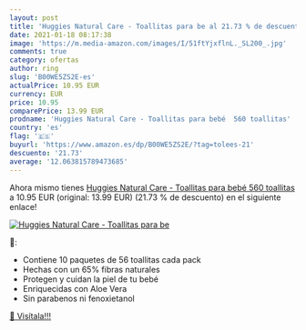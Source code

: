 ```yaml
---
layout: post
title: 'Huggies Natural Care - Toallitas para be al 21.73 % de descuento'
date: 2021-01-18 08:17:38
image: 'https://m.media-amazon.com/images/I/51ftYjxflnL._SL200_.jpg'
comments: true
category: ofertas
author: ring
slug: 'B00WE5ZS2E-es'
actualPrice: 10.95 EUR
currency: EUR
price: 10.95
comparePrice: 13.99 EUR
prodname: 'Huggies Natural Care - Toallitas para bebé  560 toallitas'
country: 'es'
flag: '🇪🇸'
buyurl: 'https://www.amazon.es/dp/B00WE5ZS2E/?tag=tolees-21'
descuento: '21.73'
average: '12.063815789473685'
---
```


Ahora mismo tienes [Huggies Natural Care - Toallitas para bebé  560 toallitas](https://www.amazon.es/dp/B00WE5ZS2E/?tag=tolees-21) a 10.95 EUR (original: 13.99 EUR) (21.73 %  de descuento) en el siguiente enlace!

[![Huggies Natural Care - Toallitas para be](https://m.media-amazon.com/images/I/51ftYjxflnL._SL200_.jpg)](https://www.amazon.es/dp/B00WE5ZS2E/?tag=tolees-21)

🔎:

- Contiene 10 paquetes de 56 toallitas cada pack
- Hechas con un 65% fibras naturales
- Protegen y cuidan la piel de tu bebé
- Enriquecidas con Aloe Vera
- Sin parabenos ni fenoxietanol

[🛒 Visítala!!!](https://www.amazon.es/dp/B00WE5ZS2E/?tag=tolees-21)
